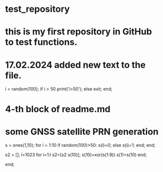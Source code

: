 # test_repository
# this is my first repository in GitHub to test functions.


# 17.02.2024 added new text to the file.

i = random(100);
if i > 50
 print('i>50');
else
  exit;
end;


# 4-th block of readme.md
# some GNSS satellite PRN generation
s = ones(1,10);
for i = 1:10
 if random(100)>50:
  s(i)=0;
 else
  s(i)=1;
 end;
end;

s2 = [];
l=1023
for i=1:l
 s2=[s2 s(10)];
 s(10)=xor(s(1:9))
 s(1)=s(10)
end;
 
end;




